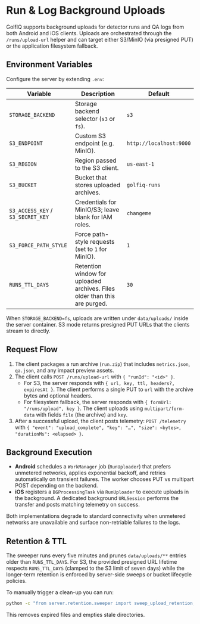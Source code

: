 # Run & Log Background Uploads

GolfIQ supports background uploads for detector runs and QA logs from both Android and iOS clients. Uploads are orchestrated through the `/runs/upload-url` helper and can target either S3/MinIO (via presigned PUT) or the application filesystem fallback.

## Environment Variables

Configure the server by extending `.env`:

| Variable | Description | Default |
| --- | --- | --- |
| `STORAGE_BACKEND` | Storage backend selector (`s3` or `fs`). | `s3` |
| `S3_ENDPOINT` | Custom S3 endpoint (e.g. MinIO). | `http://localhost:9000` |
| `S3_REGION` | Region passed to the S3 client. | `us-east-1` |
| `S3_BUCKET` | Bucket that stores uploaded archives. | `golfiq-runs` |
| `S3_ACCESS_KEY` / `S3_SECRET_KEY` | Credentials for MinIO/S3; leave blank for IAM roles. | `changeme` |
| `S3_FORCE_PATH_STYLE` | Force path-style requests (set to `1` for MinIO). | `1` |
| `RUNS_TTL_DAYS` | Retention window for uploaded archives. Files older than this are purged. | `30` |

When `STORAGE_BACKEND=fs`, uploads are written under `data/uploads/` inside the server container. S3 mode returns presigned PUT URLs that the clients stream to directly.

## Request Flow

1. The client packages a run archive (`run.zip`) that includes `metrics.json`, `qa.json`, and any impact preview assets.
2. The client calls `POST /runs/upload-url` with `{ "runId": "<id>" }`.
   * For S3, the server responds with `{ url, key, ttl, headers?, expiresAt }`. The client performs a single PUT to `url` with the archive bytes and optional headers.
   * For filesystem fallback, the server responds with `{ formUrl: "/runs/upload", key }`. The client uploads using `multipart/form-data` with fields `file` (the archive) and `key`.
3. After a successful upload, the client posts telemetry: `POST /telemetry` with `{ "event": "upload_complete", "key": "…", "size": <bytes>, "durationMs": <elapsed> }`.

## Background Execution

* **Android** schedules a `WorkManager` job (`RunUploader`) that prefers unmetered networks, applies exponential backoff, and retries automatically on transient failures. The worker chooses PUT vs multipart POST depending on the backend.
* **iOS** registers a `BGProcessingTask` via `RunUploader` to execute uploads in the background. A dedicated background `URLSession` performs the transfer and posts matching telemetry on success.

Both implementations degrade to standard connectivity when unmetered networks are unavailable and surface non-retriable failures to the logs.

## Retention & TTL

The sweeper runs every five minutes and prunes `data/uploads/**` entries older than `RUNS_TTL_DAYS`. For S3, the provided presigned URL lifetime respects `RUNS_TTL_DAYS` (clamped to the S3 limit of seven days) while the longer-term retention is enforced by server-side sweeps or bucket lifecycle policies.

To manually trigger a clean-up you can run:

```bash
python -c "from server.retention.sweeper import sweep_upload_retention; print(sweep_upload_retention('data/uploads', 30))"
```

This removes expired files and empties stale directories.

